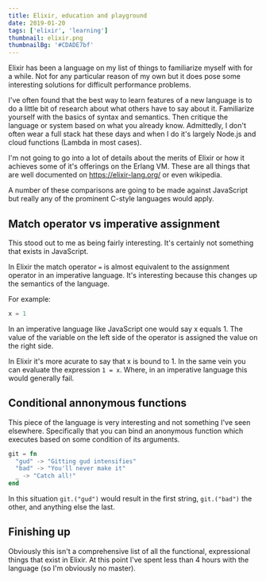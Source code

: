 ```yaml
---
title: Elixir, education and playground
date: 2019-01-20
tags: ['elixir', 'learning']
thumbnail: elixir.png
thumbnailBg: '#CDADE7bf'
---
```


Elixir has been a language on my list of things to familiarize myself with for a while. Not for any particular reason of my own but it does pose some interesting solutions for difficult performance problems.

<!--more-->

I've often found that the best way to learn features of a new language is to do a little bit of research about what others have to say about it. Familiarize yourself with the basics of syntax and semantics. Then critique the language or system based on what you already know. Admittedly, I don't often wear a full stack hat these days and when I do it's largely Node.js and cloud functions (Lambda in most cases).

I'm not going to go into a lot of details about the merits of Elixir or how it achieves some of it's offerings on the Erlang VM. These are all things that are well documented on https://elixir-lang.org/ or even wikipedia.

A number of these comparisons are going to be made against JavaScript but really any of the prominent C-style languages would apply.

## Match operator vs imperative assignment

This stood out to me as being fairly interesting. It's certainly not something that exists in JavaScript.

In Elixir the match operator `=` is almost equivalent to the assignment operator in an imperative language. It's interesting because this changes up the semantics of the language.

For example:

```elixir
x = 1
```

In an imperative language like JavaScript one would say x equals 1. The value of the variable on the left side of the operator is assigned the value on the right side.

In Elixir it's more acurate to say that x is bound to 1. In the same vein you can evaluate the expression `1 = x`. Where, in an imperative language this would generally fail.

## Conditional annonymous functions

This piece of the language is very interesting and not something I've seen elsewhere. Specifically that you can bind an anonymous function which executes based on some condition of its arguments.

```elixir
git = fn
  "gud" -> "Gitting gud intensifies"
  "bad" -> "You'll never make it"
  _ -> "Catch all!"
end
```

In this situation `git.("gud")` would result in the first string, `git.("bad")` the other, and anything else the last.

## Finishing up

Obviously this isn't a comprehensive list of all the functional, expressional things that exist in Elixir. At this point I've spent less than 4 hours with the language (so I'm obviously no master).
